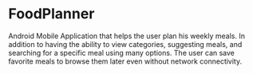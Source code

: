 # FoodPlanner
Android Mobile Application that helps the user plan his weekly meals. In addition to  having the ability to view categories, suggesting meals, and searching for a specific meal  using many options. The user can save favorite meals to browse them later even without  network connectivity.
